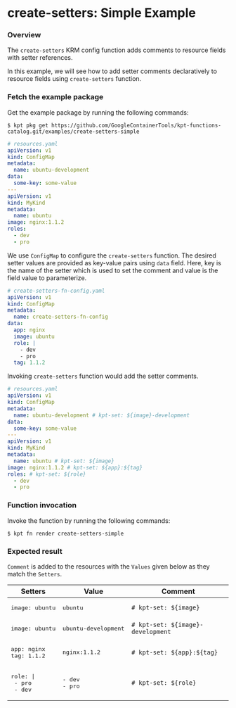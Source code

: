 # create-setters: Simple Example

### Overview

The `create-setters` KRM config function adds comments to resource fields
with setter references.

In this example, we will see how to add setter comments declaratively to
resource fields using `create-setters` function.

### Fetch the example package

Get the example package by running the following commands:

```shell
$ kpt pkg get https://github.com/GoogleContainerTools/kpt-functions-catalog.git/examples/create-setters-simple
```

```yaml
# resources.yaml
apiVersion: v1
kind: ConfigMap
metadata:
  name: ubuntu-development
data:
  some-key: some-value
---
apiVersion: v1
kind: MyKind
metadata:
  name: ubuntu
image: nginx:1.1.2
roles:
  - dev
  - pro
```

We use `ConfigMap` to configure the `create-setters` function.
The desired setter values are provided as key-value pairs using `data` field.
Here, key is the name of the setter which is used to set the comment and value
is the field value to parameterize.

```yaml
# create-setters-fn-config.yaml
apiVersion: v1
kind: ConfigMap
metadata:
  name: create-setters-fn-config
data:
  app: nginx
  image: ubuntu
  role: |
    - dev
    - pro
  tag: 1.1.2
```

Invoking `create-setters` function would add the setter comments.

```yaml
# resources.yaml
apiVersion: v1
kind: ConfigMap
metadata:
  name: ubuntu-development # kpt-set: ${image}-development
data:
  some-key: some-value
---
apiVersion: v1
kind: MyKind
metadata:
  name: ubuntu # kpt-set: ${image}
image: nginx:1.1.2 # kpt-set: ${app}:${tag}
roles: # kpt-set: ${role}
  - dev
  - pro
```

### Function invocation

Invoke the function by running the following commands:

```shell
$ kpt fn render create-setters-simple
```

### Expected result

`Comment` is added to the resources with the `Values` given below as they match the `Setters`.

| Setters                                    | Value                        | Comment                               |
|--------------------------------------------|------------------------------|---------------------------------------|
| <pre>image: ubuntu</pre>                   | <pre>ubuntu</pre>            | `# kpt-set: ${image}`                 |
| <pre>image: ubuntu</pre>                   | <pre>ubuntu-development</pre>| `# kpt-set: ${image}-development`     |
| <pre>app: nginx<br>tag: 1.1.2</pre>        | <pre>nginx:1.1.2</pre>       | `# kpt-set: ${app}:${tag}`            |
| <pre>role: \|<br>  - pro<br>  - dev</pre>  | <pre>- dev<br>- pro</pre>    | `# kpt-set: ${role}`                  |
